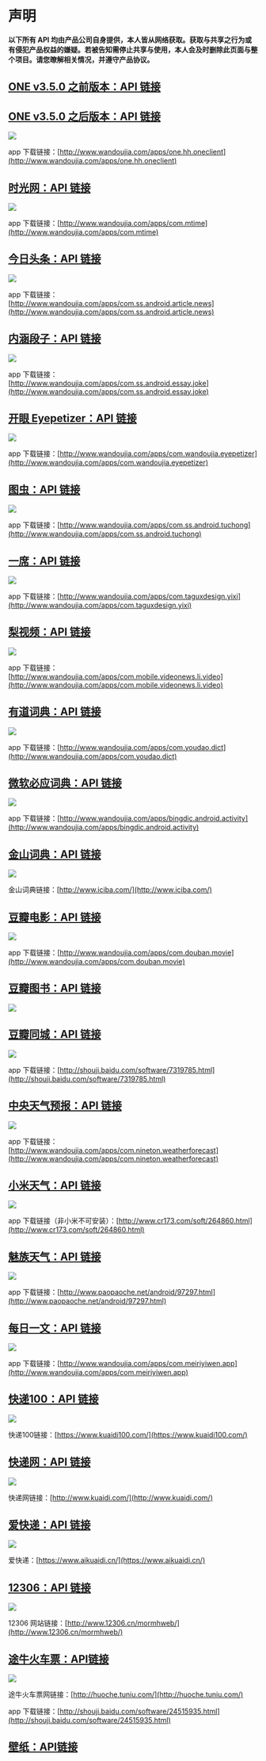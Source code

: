 # 声明 #
**以下所有 API 均由产品公司自身提供，本人皆从网络获取。获取与共享之行为或有侵犯产品权益的嫌疑。若被告知需停止共享与使用，本人会及时删除此页面与整个项目。请您暸解相关情况，并遵守产品协议。**

## [ONE v3.5.0 之前版本：API 链接](https://github.com/shichunlei/-Api/blob/master/ONE~v3.5.0.md) ##

## [ONE v3.5.0 之后版本：API 链接](https://github.com/shichunlei/-Api/blob/master/ONEv3.5.0~.md) ##

![](https://camo.githubusercontent.com/079c18fa139ab14b8eae6eafe40da2d518ed2838/687474703a2f2f692e696d6775722e636f6d2f754b613261595a2e706e67)

app 下载链接：[http://www.wandoujia.com/apps/one.hh.oneclient](http://www.wandoujia.com/apps/one.hh.oneclient)

## [时光网：API 链接](https://github.com/shichunlei/-Api/blob/master/Time.md)

![](http://img.wdjimg.com/mms/icon/v1/e/81/8974ffd9388f547dc8877e0c55d2e81e_78_78.png)

app 下载链接：[http://www.wandoujia.com/apps/com.mtime](http://www.wandoujia.com/apps/com.mtime)

## [今日头条：API 链接](https://github.com/shichunlei/-Api/blob/master/Todaynews.md) ##

![](http://img.wdjimg.com/mms/icon/v1/4/97/4b8356b706e0048b4ca9677c426c3974_78_78.png)		

app 下载链接：[http://www.wandoujia.com/apps/com.ss.android.article.news](http://www.wandoujia.com/apps/com.ss.android.article.news)

## [内涵段子：API 链接](https://github.com/shichunlei/-Api/blob/master/Neihan.md) ##

![](http://android-artworks.25pp.com/fs08/2017/05/12/10/110_b3d9628e0cdcee34a2083a821b9c5472_con_130x130.png)

app 下载链接：[http://www.wandoujia.com/apps/com.ss.android.essay.joke](http://www.wandoujia.com/apps/com.ss.android.essay.joke)

## [开眼 Eyepetizer：API 链接](https://github.com/shichunlei/-Api/blob/master/Eyepetizer.md)

![](http://img.wdjimg.com/mms/icon/v1/1/dc/50a4c597efe027933e3a3f90b0afbdc1_78_78.png)

app 下载链接：[http://www.wandoujia.com/apps/com.wandoujia.eyepetizer](http://www.wandoujia.com/apps/com.wandoujia.eyepetizer)

## [图虫：API 链接](https://github.com/shichunlei/-Api/blob/master/Tuchong.md) ##

![](http://android-artworks.25pp.com/fs08/2017/05/19/5/2_7bd0b4718ffe5ef41e941753ef11d12b_con_130x130.png)

app 下载链接：[http://www.wandoujia.com/apps/com.ss.android.tuchong](http://www.wandoujia.com/apps/com.ss.android.tuchong)

## [一席：API 链接](https://github.com/shichunlei/-Api/blob/master/Yixi.md)

![](http://img.wdjimg.com/mms/icon/v1/9/b4/9ee57d8fe18ce1d0a5f226e757f44b49_78_78.png)

app 下载链接：[http://www.wandoujia.com/apps/com.taguxdesign.yixi](http://www.wandoujia.com/apps/com.taguxdesign.yixi)

## [梨视频：API 链接](https://github.com/shichunlei/-Api/blob/master/Livideo.md) ##

![](http://img.wdjimg.com/mms/icon/v1/9/ed/93acb88683bd7976ca04a61201e9ded9_78_78.png)

app 下载链接：[http://www.wandoujia.com/apps/com.mobile.videonews.li.video](http://www.wandoujia.com/apps/com.mobile.videonews.li.video)

## [有道词典：API 链接](https://github.com/shichunlei/-Api/blob/master/YoudaoDic.md) ##

![](http://img.wdjimg.com/mms/icon/v1/0/82/8f4c1ccdc0a96b9c44a5c94709a77820_78_78.png)

app 下载链接：[http://www.wandoujia.com/apps/com.youdao.dict](http://www.wandoujia.com/apps/com.youdao.dict)

## [微软必应词典：API 链接](https://github.com/shichunlei/-Api/blob/master/BingDic.md) ##

![](http://img.wdjimg.com/mms/icon/v1/b/04/53110268118ae536fcf87ec91353904b_78_78.png)

app 下载链接：[http://www.wandoujia.com/apps/bingdic.android.activity](http://www.wandoujia.com/apps/bingdic.android.activity)

## [金山词典：API 链接](https://github.com/shichunlei/-Api/blob/master/KingsoftDic.md) ##

![](https://img.shouji.com.cn/simg/20170517/5951484115.png)

金山词典链接：[http://www.iciba.com/](http://www.iciba.com/)

## [豆瓣电影：API 链接](https://github.com/shichunlei/-Api/blob/master/豆瓣电影.md) ##

![](http://img.wdjimg.com/mms/icon/v1/9/f4/e2fed53a563d696d990484de34729f49_78_78.png)

app 下载链接：[http://www.wandoujia.com/apps/com.douban.movie](http://www.wandoujia.com/apps/com.douban.movie)


## [豆瓣图书：API 链接](https://github.com/shichunlei/-Api/blob/master/豆瓣图书.md) ##


![](https://ss0.baidu.com/6ONWsjip0QIZ8tyhnq/it/u=183083214,2869211519&fm=58&s=18225F32C8615A010ED3B54D020030E3&bpow=121&bpoh=75)


## [豆瓣同城：API 链接](https://github.com/shichunlei/-Api/blob/master/豆瓣同城.md) ##


![](https://hiphotos.bdimg.com/wisegame/pic/item/2234970a304e251f0ba3654ba486c9177f3e5329.jpg)


app 下载链接：[http://shouji.baidu.com/software/7319785.html](http://shouji.baidu.com/software/7319785.html)


## [中央天气预报：API 链接](https://github.com/shichunlei/-Api/blob/master/CenterWeather.md) ##

![](http://img.wdjimg.com/mms/icon/v1/5/22/05be4e3dc6e4beaf4be0c1249c176225_78_78.png)

app 下载链接：[http://www.wandoujia.com/apps/com.nineton.weatherforecast](http://www.wandoujia.com/apps/com.nineton.weatherforecast)

## [小米天气：API 链接](https://github.com/shichunlei/-Api/blob/master/XiaomiWeather.md) ##

![](http://pic.cr173.com/up/2016-5/20165231451326192.png)

app 下载链接（非小米不可安装）：[http://www.cr173.com/soft/264860.html](http://www.cr173.com/soft/264860.html)

## [魅族天气：API 链接](https://github.com/shichunlei/-Api/blob/master/MeizuWeather.md) ##

![](http://2.pic.paopaoche.net/up/2015-9/20159191024.png)

app 下载链接：[http://www.paopaoche.net/android/97297.html](http://www.paopaoche.net/android/97297.html)

## [每日一文：API 链接](https://github.com/shichunlei/-Api/blob/master/OneArticle.md) ##

![](http://img.wdjimg.com/mms/icon/v1/5/81/865635b34f2a7d3d3b5bb7a368cb2815_78_78.png)

app 下载链接：[http://www.wandoujia.com/apps/com.meiriyiwen.app](http://www.wandoujia.com/apps/com.meiriyiwen.app)

## [快递100：API 链接](https://github.com/shichunlei/-Api/blob/master/ExpressDelivery100.md) ##

![](https://ss2.baidu.com/6ONYsjip0QIZ8tyhnq/it/u=754290143,3715925479&fm=58&s=B1125032CD30DE134AD71DDC0200D0B0&bpow=121&bpoh=75)

快递100链接：[https://www.kuaidi100.com/](https://www.kuaidi100.com/)

## [快递网：API 链接](https://github.com/shichunlei/-Api/blob/master/快递网.md)

![](https://ss0.baidu.com/6ONWsjip0QIZ8tyhnq/it/u=4008918078,1205604941&fm=58&s=C81A7E9ECDE07D115AF3C142030050B3&bpow=121&bpoh=75)

快递网链接：[http://www.kuaidi.com/](http://www.kuaidi.com/)


## [爱快递：API 链接](https://github.com/shichunlei/-Api/blob/master/爱快递.md)

![](https://ss0.baidu.com/6ONWsjip0QIZ8tyhnq/it/u=3968761098,1587006682&fm=58&bpow=121&bpoh=75)


爱快递：[https://www.aikuaidi.cn/](https://www.aikuaidi.cn/)


## [12306：API 链接](https://github.com/shichunlei/-Api/blob/master/12306.md) ##

![](https://ss1.baidu.com/6ONXsjip0QIZ8tyhnq/it/u=2903931940,3940106990&fm=96)


12306 网站链接：[http://www.12306.cn/mormhweb/](http://www.12306.cn/mormhweb/)

## [途牛火车票：API链接](https://github.com/shichunlei/-Api/blob/master/TuniuTickets.md) ##

![](http://h.hiphotos.bdimg.com/wisegame/wh%3D72%2C72/sign=5e8a87ed6f2762d0806bacb892c03fc8/377adab44aed2e737cb2bee28b01a18b86d6faa1.jpg)

途牛火车票网链接：[http://huoche.tuniu.com/](http://huoche.tuniu.com/)

app 下载链接：[http://shouji.baidu.com/software/24515935.html](http://shouji.baidu.com/software/24515935.html)



## [壁纸：API链接](https://github.com/shichunlei/-Api/blob/master/壁纸.md) ##